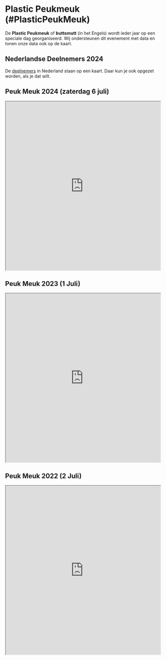 # Plastic Peukmeuk (#PlasticPeukMeuk)

De **Plastic Peukmeuk** of **buttsmutt** (in het Engels) wordt ieder jaar op een speciale dag georganiseerd.
Wij ondersteunen dit evenement met data en tonen onze data ook op de kaart.

## Nederlandse Deelnemers 2024

De [deelnemers](https://www.google.com/maps/d/u/0/viewer?ll=52.196607666629504%2C5.877005083740201&z=8&mid=1yD6PuYEq0faP2Z8FK2I8TgjEc20Z30E) in Nederland staan op een kaart.
Daar kun je ook opgezet worden, als je dat wilt.

## Peuk Meuk 2024 (zaterdag 6 juli)

<iframe width=100% height="550px" frameBorder="1px" src="https://litterapp.net/grafana/public-dashboards/e7e7b521f75347228306c7d42534372b"></iframe>

## Peuk Meuk 2023 (1 Juli)

<iframe width=100% height="550px" frameBorder="1px" src="https://litterapp.net/grafana/public-dashboards/63d53d7e54fb43fd97858ecd8055fe0b"></iframe>

## Peuk Meuk 2022 (2 Juli)

<iframe width=100% height="550px" frameBorder="1px" src="https://litterapp.net/grafana/public-dashboards/5856542857364b349397bf992023cac9"></iframe>